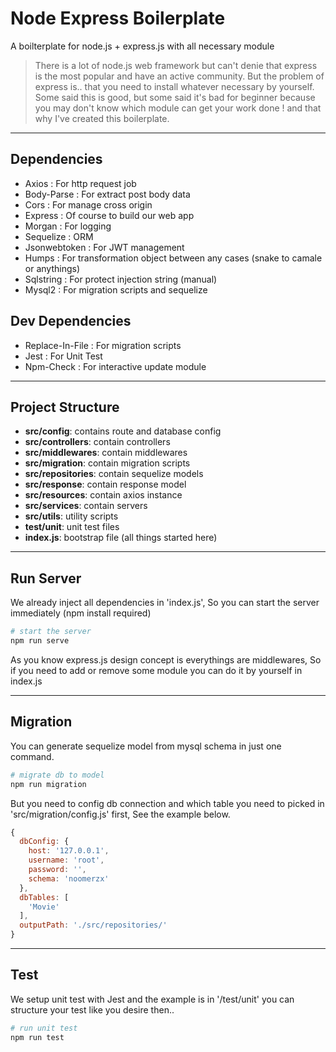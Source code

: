 # Node Express Boilerplate
A boilterplate for node.js + express.js with all necessary module
<br>
> There is a lot of node.js web framework but can't denie that express is the most popular and have an active community.
> But the problem of express is.. that you need to install whatever necessary by yourself. Some said this is good, but some said it's bad for beginner
> because you may don't know which module can get your work done ! and that why I've created this boilerplate.

----------------------------------------
## Dependencies
* Axios : For http request job
* Body-Parse : For extract post body data
* Cors : For manage cross origin
* Express : Of course to build our web app
* Morgan : For logging
* Sequelize : ORM
* Jsonwebtoken : For JWT management
* Humps : For transformation object between any cases (snake to camale or anythings)
* Sqlstring : For protect injection string (manual)
* Mysql2 : For migration scripts and sequelize

## Dev Dependencies
* Replace-In-File : For migration scripts
* Jest : For Unit Test
* Npm-Check : For interactive update module

----------------------------------------
## Project Structure
* <b>src/config</b>: contains route and database config
* <b>src/controllers</b>: contain controllers
* <b>src/middlewares</b>: contain middlewares
* <b>src/migration</b>: contain migration scripts
* <b>src/repositories</b>: contain sequelize models
* <b>src/response</b>: contain response model
* <b>src/resources</b>: contain axios instance
* <b>src/services</b>: contain servers
* <b>src/utils</b>: utility scripts
* <b>test/unit</b>: unit test files
* <b>index.js</b>: bootstrap file (all things started here)

----------------------------------------
## Run Server

We already inject all dependencies in 'index.js', So you can start the server immediately (npm install required)

``` bash
# start the server
npm run serve

```

As you know express.js design concept is everythings are middlewares, So if you need to add or remove some module you can do it by yourself in index.js

----------------------------------------
## Migration

You can generate sequelize model from mysql schema in just one command.

``` bash
# migrate db to model
npm run migration

```

But you need to config db connection and which table you need to picked in 'src/migration/config.js' first, See the example below.

```javascript
{
  dbConfig: {
    host: '127.0.0.1',
    username: 'root',
    password: '',
    schema: 'noomerzx'
  },
  dbTables: [
    'Movie'
  ],
  outputPath: './src/repositories/'
}
```

----------------------------------------
## Test

We setup unit test with Jest and the example is in '/test/unit' you can structure your test like you desire then..

``` bash
# run unit test
npm run test

```
